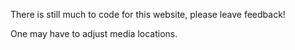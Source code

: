 There is still much to code for this website, please leave feedback! 

One may have to adjust media locations.
